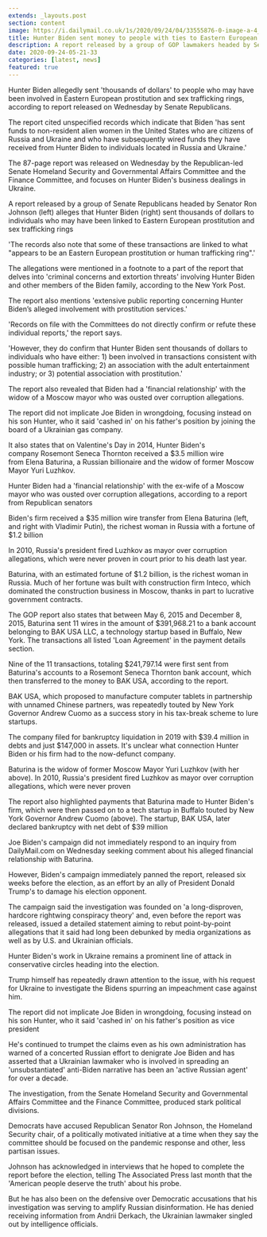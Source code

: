 ```yaml
---
extends: _layouts.post
section: content
image: https://i.dailymail.co.uk/1s/2020/09/24/04/33555876-0-image-a-4_1600919944595.jpg 
title: Hunter Biden sent money to people with ties to Eastern European prostitution, GOP report alleges 
description: A report released by a group of GOP lawmakers headed by Senator Ron Johnson (left) alleges that Hunter Biden (right) sent money to individuals who may have been linked to prostitution rings. 
date: 2020-09-24-05-21-33 
categories: [latest, news] 
featured: true 
--- 
```

Hunter Biden allegedly sent 'thousands of dollars' to people who may have been involved in Eastern European prostitution and sex trafficking rings, according to report released on Wednesday by Senate Republicans.

The report cited unspecified records which indicate that Biden 'has sent funds to non-resident alien women in the United States who are citizens of Russia and Ukraine and who have subsequently wired funds they have received from Hunter Biden to individuals located in Russia and Ukraine.'

The 87-page report was released on Wednesday by the Republican-led Senate Homeland Security and Governmental Affairs Committee and the Finance Committee, and focuses on Hunter Biden's business dealings in Ukraine. 

A report released by a group of Senate Republicans headed by Senator Ron Johnson (left) alleges that Hunter Biden (right) sent thousands of dollars to individuals who may have been linked to Eastern European prostitution and sex trafficking rings

'The records also note that some of these transactions are linked to what "appears to be an Eastern European prostitution or human trafficking ring".'

The allegations were mentioned in a footnote to a part of the report that delves into 'criminal concerns and extortion threats' involving Hunter Biden and other members of the Biden family, according to the New York Post.

The report also mentions 'extensive public reporting concerning Hunter Biden’s alleged involvement with prostitution services.'

'Records on file with the Committees do not directly confirm or refute these individual reports,' the report says.

'However, they do confirm that Hunter Biden sent thousands of dollars to individuals who have either: 1) been involved in transactions consistent with possible human trafficking; 2) an association with the adult entertainment industry; or 3) potential association with prostitution.'

The report also revealed that Biden had a 'financial relationship' with the widow of a Moscow mayor who was ousted over corruption allegations. 

The report did not implicate Joe Biden in wrongdoing, focusing instead on his son Hunter, who it said 'cashed in' on his father's position by joining the board of a Ukrainian gas company.

It also states that on Valentine's Day in 2014, Hunter Biden's company Rosemont Seneca Thornton received a $3.5 million wire from Elena Baturina, a Russian billionaire and the widow of former Moscow Mayor Yuri Luzhkov. 

Hunter Biden had a 'financial relationship' with the ex-wife of a Moscow mayor who was ousted over corruption allegations, according to a report from Republican senators

Biden's firm received a $35 million wire transfer from Elena Baturina (left, and right with Vladimir Putin), the richest woman in Russia with a fortune of $1.2 billion

In 2010, Russia's president fired Luzhkov as mayor over corruption allegations, which were never proven in court prior to his death last year.

Baturina, with an estimated fortune of $1.2 billion, is the richest woman in Russia. Much of her fortune was built with construction firm Inteco, which dominated the construction business in Moscow, thanks in part to lucrative government contracts.

The GOP report also states that between May 6, 2015 and December 8, 2015, Baturina sent 11 wires in the amount of $391,968.21 to a bank account belonging to BAK USA LLC, a technology startup based in Buffalo, New York. The transactions all listed 'Loan Agreement' in the payment details section.

Nine of the 11 transactions, totaling $241,797.14 were first sent from Baturina's accounts to a Rosemont Seneca Thornton bank account, which then transferred to the money to BAK USA, according to the report.

BAK USA, which proposed to manufacture computer tablets in partnership with unnamed Chinese partners, was repeatedly touted by New York Governor Andrew Cuomo as a success story in his tax-break scheme to lure startups. 

The company filed for bankruptcy liquidation in 2019 with $39.4 million in debts and just $147,000 in assets. It's unclear what connection Hunter Biden or his firm had to the now-defunct company.

Baturina is the widow of former Moscow Mayor Yuri Luzhkov (with her above). In 2010, Russia's president fired Luzhkov as mayor over corruption allegations, which were never proven

The report also highlighted payments that Baturina made to Hunter Biden's firm, which were then passed on to a tech startup in Buffalo touted by New York Governor Andrew Cuomo (above). The startup, BAK USA, later declared bankruptcy with net debt of $39 million

Joe Biden's campaign did not immediately respond to an inquiry from DailyMail.com on Wednesday seeking comment about his alleged financial relationship with Baturina.

However, Biden's campaign immediately panned the report, released six weeks before the election, as an effort by an ally of President Donald Trump's to damage his election opponent. 

The campaign said the investigation was founded on 'a long-disproven, hardcore rightwing conspiracy theory' and, even before the report was released, issued a detailed statement aiming to rebut point-by-point allegations that it said had long been debunked by media organizations as well as by U.S. and Ukrainian officials. 

Hunter Biden's work in Ukraine remains a prominent line of attack in conservative circles heading into the election. 

Trump himself has repeatedly drawn attention to the issue, with his request for Ukraine to investigate the Bidens spurring an impeachment case against him. 

The report did not implicate Joe Biden in wrongdoing, focusing instead on his son Hunter, who it said 'cashed in' on his father's position as vice president

He's continued to trumpet the claims even as his own administration has warned of a concerted Russian effort to denigrate Joe Biden and has asserted that a Ukrainian lawmaker who is involved in spreading an 'unsubstantiated' anti-Biden narrative has been an 'active Russian agent' for over a decade.

The investigation, from the Senate Homeland Security and Governmental Affairs Committee and the Finance Committee, produced stark political divisions. 

Democrats have accused Republican Senator Ron Johnson, the Homeland Security chair, of a politically motivated initiative at a time when they say the committee should be focused on the pandemic response and other, less partisan issues.

Johnson has acknowledged in interviews that he hoped to complete the report before the election, telling The Associated Press last month that the 'American people deserve the truth' about his probe. 

But he has also been on the defensive over Democratic accusations that his investigation was serving to amplify Russian disinformation. He has denied receiving information from Andrii Derkach, the Ukrainian lawmaker singled out by intelligence officials. 

